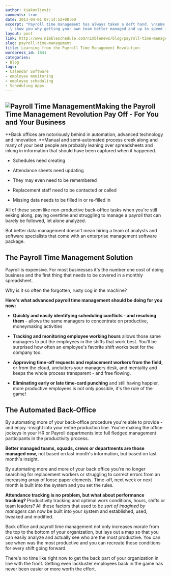 ```yaml
---
author: kjakovljevic
comments: true
date: 2013-04-01 07:14:52+00:00
excerpt: "Payroll time management has always taken a deft hand. \n\nWe're ready to\
  \ show you why getting your own team better managed and up to speed is a money maker! "
layout: post
link: http://www.nimbleschedule.com/nimblenews/blog/payroll-time-management/
slug: payroll-time-management
title: Learning from the Payroll Time Management Revolution
wordpress_id: 1841
categories:
- Blog
tags:
- Calendar Software
- employee monitoring
- employee scheduling
- Scheduling Apps
---
```


## ![Payroll Time Management](http://www.nimbleschedule.com/wp-content/uploads/2013/03/payroll-time-management.jpg)Making the Payroll Time Management Revolution Pay Off - For You and Your Business


**Back offices are notoriously behind in automation, advanced technology and innovation. **Manual and semi-automated process creek along and many of your best people are probably leaning over spreadsheets and inking in information that should have been captured when it happened.



	
  * Schedules need creating

	
  * Attendance sheets need updating

	
  * They may even need to be remembered

	
  * Replacement staff need to be contacted or called

	
  * Missing data needs to be filled in or re-filled in


All of these seem like non-productive back-office tasks when you're still eeking along, paying overtime and struggling to manage a payroll that can barely be followed, let alone analyzed.

But better data management doesn't mean hiring a team of analysts and software specialists that come with an enterprise management software package.


## The Payroll Time Management Solution


Payroll is expensive. For most businesses it's the number one cost of doing business and the first thing that needs to be covered in a monthly spreadsheet.

Why is it so often the forgotten, rusty cog in the machine?

**Here's what advanced payroll time management should be doing for you now:**



	
  * **Quickly and easily identifying scheduling conflicts - and resolving them** - allows the same managers to concentrate on productive, moneymaking activities

	
  * **Tracking and monitoring employee working hours** allows those same managers to put the employees in the shifts that work best. You'll be surprised how often an employee's favorite shift works best for the company too.

	
  * **Approving time-off requests and replacement workers from the field,** or from the cloud, unclutters your managers desk, and mentality and keeps the whole process transparent - and free flowing.

	
  * **Eliminating early or late time-card punching** and still having happier, more productive employees is not only possible, it's the rule of the game!




## The Automated Back-Office


By automating more of your back-office procedure you're able to provide - and enjoy -insight into your entire production line. You're making the office jockeys in your HR or Payroll departments into full fledged management participants in the productivity process.

**Better managed teams, squads, crews or departments are those managed now,** not based on last month's information, but based on last month's insight.

By automating more and more of your back office you're no longer searching for replacement workers or struggling to correct errors from an increasing array of loose paper elements. Time-off, next week or next month is built into the system and you set the rules.

**Attendance tracking is no problem, but what about performance tracking?** Productivity tracking and optimal work conditions, hours, shifts or team leaders? All these factors that used to be _sort of imagined by managers_ can now be built into your system and established, used, tweaked and modified.

Back office and payroll time management not only increases morale from the top to the bottom of your organization, but lays out a map so that you can easily analyze and actually see who are the most productive. You can see when was the most productive and you can recreate those conditions for every shift going forward.

There's no time like right now to get the back part of your organization in line with the front. Getting even lackluster employees back in the game has never been easier or more worth the effort.


